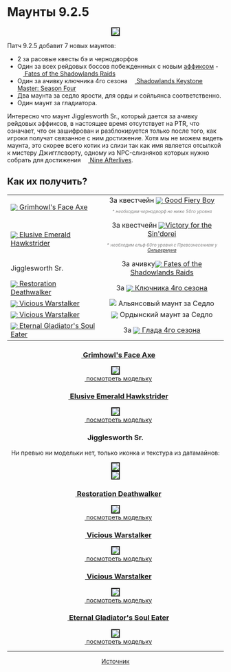 # Маунты 9.2.5

<html>
<center>
<img src=https://raw.githubusercontent.com/MagicalCow/TrinkIT-News/main/Sources/Assets/WH327199/WH327199-1.jpg float=center border=2>
</center>  
</html>

Патч 9.2.5 добавит 7 новых маунтов:

- 2 за расовые квесты бэ и чернодворфов  
- Один за всех рейдовых боссов побежденнных с новым <a href="https://github.com/MagicalCow/TrinkIT-News/blob/main/Sources/Guides/Guide-9.2.5.md#%D0%BD%D0%BE%D0%B2%D1%8B%D0%B9-%D0%B0%D1%84%D1%84%D0%B8%D0%BA%D1%81-shrouded">аффиксом</a> - <a href="https://ptr.wowhead.com/achievement=15684/fates-of-the-shadowlands-raids"><img src="https://wow.zamimg.com/images/wow/icons/tiny/achievement_mythicdungeons_shadowlands.gif" align="bottom" width="13" height="13"/> Fates of the Shadowlands Raids</a>  
- Один за ачивку ключника 4го сезона <a href="https://ptr.wowhead.com/achievement=15690/shadowlands-keystone-master-season-four"><img src="https://wow.zamimg.com/images/wow/icons/tiny/achievement_challengemode_platinum.gif" align="bottom" width="13" height="13"/> Shadowlands Keystone Master: Season Four</a>  
- Два маунта за седло ярости, для орды и сойльянса соответственно. 
- Один маунт за гладиатора.

Интересно что маунт Jigglesworth Sr., который дается за ачивку рейдовых аффиксов, в настоящее время отсутствует на PTR, что означает, что он зашифрован и разблокируется только после того, как игроки получат связанное с ним достижение. Хотя мы не можем видеть маунта, это скорее всего котик из слизи так как имя является отсылкой к мистеру Джигглсворту, одному из NPC-слизняков которых нужно собрать для достижения <a href="https://ptr.wowhead.com/achievement=14634/nine-afterlives"><img src="https://wow.zamimg.com/images/wow/icons/tiny/inv_catslime.gif" align="bottom" width="13" height="13"/> Nine Afterlives</a>.

## Как их получить?
<table class="grid">
	<tbody>
		<tr>
			<td><a href="https://ptr.wowhead.com/item=191123/grimhowls-face-axe"><img src="https://wow.zamimg.com/images/wow/icons/tiny/inv_darkhoundmount.gif" style="vertical-align: middle;"> Grimhowl's Face Axe</a></td>
			<td style="text-align: center;">За квестчейн <a href="https://ptr.wowhead.com/quest=65564/good-fiery-boy"><img src="https://wow.zamimg.com/images/wow/icons/tiny/quest-start.gif" style="vertical-align: middle;"> Good Fiery Boy</a><br><p style="color:gray;font-size:10px;"><i>* необходим чернодворф не ниже 50го уровня</i></p></td>
		</tr>
		<tr>
			<td><a href="https://ptr.wowhead.com/item=191566/elusive-emerald-hawkstrider"><img src="https://wow.zamimg.com/images/wow/icons/tiny/ability_mount_cockatricemount_green.gif" style="vertical-align: middle;"> Elusive Emerald Hawkstrider</a></td>
			<td style="text-align: center;">За квестчейн <a href="https://ptr.wowhead.com/quest=65653/victory-for-the-sindorei"><img src="https://wow.zamimg.com/images/wow/icons/tiny/quest-start.gif" style="vertical-align: middle;">Victory for the Sin'dorei</a><br><p style="color:gray;font-size:10px;"><i>* необходим ельф 60го уровня с Превознесением у <a href="https://ptr.wowhead.com/faction=911/silvermoon-city"> Сильвермуна</a></p></td>
		</tr>
		<tr>
			<td>Jigglesworth Sr.</td>
			<td style="text-align: center;" colspan="1">За ачивку<a href="https://ptr.wowhead.com/achievement=15684/fates-of-the-shadowlands-raids"><img src="https://wow.zamimg.com/images/wow/icons/tiny/achievement_mythicdungeons_shadowlands.gif" style="vertical-align: middle;"> Fates of the Shadowlands Raids</a>
			</td>
		</tr>
		<tr>
			<td><a href="https://ptr.wowhead.com/item=192557/restoration-deathwalker"><img src="https://wow.zamimg.com/images/wow/icons/tiny/inv_deathelementalmount_purple.gif" style="vertical-align: middle;"> Restoration Deathwalker</a></td>
			<td style="text-align: center;" colspan="1">За <a href="https://ptr.wowhead.com/achievement=15690/shadowlands-keystone-master-season-four"><img src="https://wow.zamimg.com/images/wow/icons/tiny/achievement_challengemode_platinum.gif" style="vertical-align: middle;"> Ключника 4го сезона</a></td>
		</tr>
		<tr>
			<td><a href="https://ptr.wowhead.com/item=187644/vicious-warstalker"><img src="https://wow.zamimg.com/images/wow/icons/tiny/inv_vicioushordewolf_mount.gif" style="vertical-align: middle;"> Vicious Warstalker</a></td>
			<td style="text-align: center;" colspan="1"><img src="https://wow.zamimg.com/images/wow/icons/tiny/side_alliance.gif"> Альянсовый маунт за Седло</td>
		</tr>
		<tr>
			<td><a href="https://ptr.wowhead.com/item=187642/vicious-warstalker"><img src="https://wow.zamimg.com/images/wow/icons/tiny/inv_viciousalliancewolf_mount.gif" style="vertical-align: middle;"> Vicious Warstalker</a></td>
			<td style="text-align: center;" colspan="1"><img src="https://wow.zamimg.com/images/wow/icons/tiny/side_horde.gif" style="vertical-align: middle;"> Ордынский маунт за Седло</td>
		</tr>
		<tr>
			<td><a href="https://ptr.wowhead.com/item=191290/eternal-gladiators-soul-eater"><img src="https://wow.zamimg.com/images/wow/icons/tiny/inv_shadebeastmount_orange.gif" style="vertical-align: middle;"> Eternal Gladiator's Soul Eater</a></td>
			<td style="text-align: center;" colspan="1">За <a href="https://ptr.wowhead.com/achievement=15605/gladiator-shadowlands-season-4"><img src="https://wow.zamimg.com/images/wow/icons/tiny/achievement_featsofstrength_gladiator_09.gif" style="vertical-align: middle;"> Глада 4го сезона</a></td>
		</tr>
	</tbody>
</table>

<center>
<h3><a href="https://ptr.wowhead.com/item=191123/grimhowls-face-axe"><img src="https://wow.zamimg.com/images/wow/icons/tiny/inv_darkhoundmount.gif" align="bottom" width="13" height="13"/> Grimhowl's Face Axe</a></h3>
<img src=https://wow.zamimg.com/modelviewer/ptr/webthumbs/npc-row/212/105428.jpg float=center border=2><br>
<a href="https://ru.wowhead.com/news/all-new-mounts-from-patch-9-2-5-racial-mounts-dungeons-raids-pvp-327199#modelviewer:1:105428:0"><img src="https://wow.zamimg.com/favicon.ico" width="13" height="13"/> посмотреть модельку</a>


<h3><a href="https://ptr.wowhead.com/item=191566/elusive-emerald-hawkstrider"><img src="https://wow.zamimg.com/images/wow/icons/tiny/ability_mount_cockatricemount_green.gif" align="bottom" width="13" height="13"/> Elusive Emerald Hawkstrider</a></h3>
<img src=https://wow.zamimg.com/modelviewer/ptr/webthumbs/npc-row/22/106262.jpg float=center border=2><br>
<a href="https://ptr.wowhead.com/item=191566/elusive-emerald-hawkstrider#modelviewer"><img src="https://wow.zamimg.com/favicon.ico" width="13" height="13"/> посмотреть модельку</a>

<h3>Jigglesworth Sr.</h3>
<p>Ни превью ни модельки нет, только иконка и текстура из датамайнов:<p>
<img src=https://wow.zamimg.com/uploads/screenshots/normal/1056089.jpg?maxWidth=75 float=center border=2><br>
<img src=https://wow.zamimg.com/uploads/screenshots/normal/1056088.jpg float=center border=2>

<h3><a href="https://ptr.wowhead.com/item=192557/restoration-deathwalker"><img src="https://wow.zamimg.com/images/wow/icons/tiny/inv_deathelementalmount_purple.gif" align="bottom" width="13" height="13"/> Restoration Deathwalker</a></h3>
<img src=https://wow.zamimg.com/modelviewer/ptr/webthumbs/npc-row/152/107160.jpg float=center border=2><br>
<a href="https://ptr.wowhead.com/item=192557/restoration-deathwalker#modelviewer"><img src="https://wow.zamimg.com/favicon.ico" width="13" height="13"/> посмотреть модельку</a>

<h3><a href="https://ptr.wowhead.com/item=187644/vicious-warstalker"><img src="https://wow.zamimg.com/images/wow/icons/tiny/inv_vicioushordewolf_mount.gif" align="bottom" width="13" height="13"/> Vicious Warstalker</a></h3>
<img src=https://wow.zamimg.com/modelviewer/ptr/webthumbs/npc-row/70/100678.jpg float=center border=2><br>
<a href="https://ptr.wowhead.com/item=187644/vicious-warstalker#modelviewer"><img src="https://wow.zamimg.com/favicon.ico" width="13" height="13"/> посмотреть модельку</a>

<h3><a href="https://ptr.wowhead.com/item=187642/vicious-warstalker"><img src="https://wow.zamimg.com/images/wow/icons/tiny/inv_viciousalliancewolf_mount.gif" align="bottom" width="13" height="13"/> Vicious Warstalker</a></h3>
<img src=https://wow.zamimg.com/modelviewer/ptr/webthumbs/npc-row/71/100679.jpg float=center border=2><br>
<a href="https://ptr.wowhead.com/item=187642/vicious-warstalker#modelviewer"><img src="https://wow.zamimg.com/favicon.ico" width="13" height="13"/> посмотреть модельку</a>

<h3><a href="https://ptr.wowhead.com/item=191290/eternal-gladiators-soul-eater"><img src="https://wow.zamimg.com/images/wow/icons/tiny/inv_shadebeastmount_orange.gif" align="bottom" width="13" height="13"/> Eternal Gladiator's Soul Eater</a></h3>
<img src=https://wow.zamimg.com/modelviewer/ptr/webthumbs/npc-row/29/97309.jpg float=center border=2><br>
<a href="https://ptr.wowhead.com/item=191290/eternal-gladiators-soul-eater#modelviewer"><img src="https://wow.zamimg.com/favicon.ico" width="13" height="13"/> посмотреть модельку</a>


---
<a href="https://www.wowhead.com/news/327199">Источник</a>
